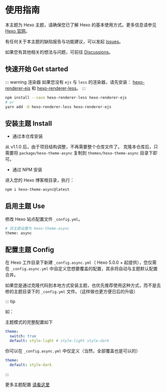 # 使用指南
本主题为 Hexo 主题，请确保您已了解 Hexo 的基本使用方式。更多信息请参见 [Hexo 官网](https://hexo.io/)。

有任何关于本主题的缺陷报告与功能建议，可以发起 [Issues](https://github.com/MaLuns/hexo-theme-async/issues)。

如果您有其他相关的想法与问题，可前往 [Discussions](https://github.com/MaLuns/hexo-theme-async/discussions)。

## 快速开始 Get started

::: warning 渲染器
如果您没有 `ejs` 与 `less` 的渲染器，请先安装：
[hexo-renderer-ejs](https://github.com/hexojs/hexo-renderer-ejs) 和 [hexo-renderer-less](https://github.com/hexojs/hexo-renderer-less)。
::: 

``` bash
npm install --save hexo-renderer-less hexo-renderer-ejs
# or
yarn add -D hexo-renderer-less hexo-renderer-ejs
```

## 安装主题 Install

- 通过本仓库安装

从 <Badge>v1.1.0</Badge> 后，由于项目结构调整，不再需要整个仓库文件了。
克隆本仓库后，只需要将 `package/hexo-theme-async` 复制到 `themes/hexo-theme-async` 目录下即可。

- 通过 NPM 安装

进入您的 Hexo 博客根目录，执行：

```bash
npm i hexo-theme-async@latest
```

## 启用主题 Use

修改 Hexo 站点配置文件 `_config.yml`。

```bash
# 将主题设置为 hexo-theme-async
theme: async
```

## 配置主题 Config

在 Hexo 工作目录下新建 `_config.async.yml`（ Hexo 5.0.0 + 起提供），您仅需在 `_config.async.yml` 中自定义您想要覆盖的配置，其余将自动与主题默认配置合并。

如果您是通过克隆代码到本地方式安装主题，也优先推荐使用这种方式，而不是去修的主题目录下的 `_config.yml` 文件。（这样做也更方便日后的升级）


::: tip

如：

主题模式的完整配置如下

```yaml
theme: 
  switch: true 
  default: style-light # style-light style-dark
```

你可以在 `_config.async.yml` 中仅定义（当然，全部覆盖也是可以的）

```yaml
theme: 
  default: style-dark
```
:::

更多主题配置 [请看这里](./config)